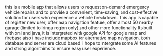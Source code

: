this is a mobile app that allows users to request on-demand emergency vehicle repairs and to provide a convenient, time-saving, and cost-effective solution for users who experience a vehicle breakdown.
This app is capable of register new user, offer map navigation feature, offer almost 50 nearby garage (limited to Iringa region only),and other more functionality
Its built with xml and java, it is intergreted with google API for google map and firebase also i have include mapbox for alternative map navigation. both database and server are cloud based.
i hope to intergrate some AI features and strong algorithims to ensure easy user experience.
